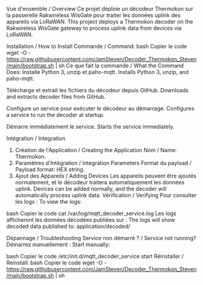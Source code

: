 Vue d'ensemble / Overview
Ce projet déploie un décodeur Thermokon sur la passerelle Rakwireless WisGate pour traiter les données uplink des appareils via LoRaWAN.
This project deploys a Thermokon decoder on the Rakwireless WisGate gateway to process uplink data from devices via LoRaWAN.

Installation / How to Install
Commande / Command:
bash
Copier le code
wget -O - https://raw.githubusercontent.com/JamSteven/Decoder_Thermokon_Steven/main/bootstrap.sh | sh
Ce que fait la commande / What the Command Does:
Installe Python 3, unzip et paho-mqtt.
Installs Python 3, unzip, and paho-mqtt.

Télécharge et extrait les fichiers du décodeur depuis GitHub.
Downloads and extracts decoder files from GitHub.

Configure un service pour exécuter le décodeur au démarrage.
Configures a service to run the decoder at startup.

Démarre immédiatement le service.
Starts the service immediately.

Intégration / Integration
1. Création de l'Application / Creating the Application
Nom / Name: Thermokon.
2. Paramètres d'Intégration / Integration Parameters
Format du payload / Payload format: HEX string.
3. Ajout des Appareils / Adding Devices
Les appareils peuvent être ajoutés normalement, et le décodeur traitera automatiquement les données uplink.
Devices can be added normally, and the decoder will automatically process uplink data.
Vérification / Verifying
Pour consulter les logs :
To view the logs:

bash
Copier le code
cat /var/log/mqtt_decoder_service.log
Les logs afficheront les données décodées publiées sur :
The logs will show decoded data published to:
application/decoded/<devEUI>

Dépannage / Troubleshooting
Service non démarré ? / Service not running?
Démarrez manuellement :
Start manually:

bash
Copier le code
/etc/init.d/mqtt_decoder_service start
Réinstaller / Reinstall:
bash
Copier le code
wget -O - https://raw.githubusercontent.com/JamSteven/Decoder_Thermokon_Steven/main/bootstrap.sh | sh
